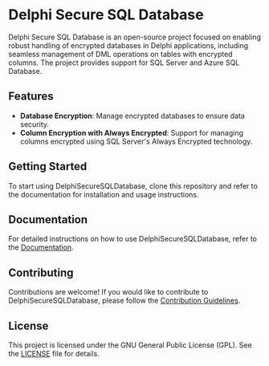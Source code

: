 # Delphi Secure SQL Database

Delphi Secure SQL Database is an open-source project focused on enabling robust handling of encrypted databases in Delphi applications, including seamless management of DML operations on tables with encrypted columns. The project provides support for SQL Server and Azure SQL Database.

## Features

- **Database Encryption**: Manage encrypted databases to ensure data security.
- **Column Encryption with Always Encrypted**: Support for managing columns encrypted using SQL Server's Always Encrypted technology.

## Getting Started

To start using DelphiSecureSQLDatabase, clone this repository and refer to the documentation for installation and usage instructions.

## Documentation

For detailed instructions on how to use DelphiSecureSQLDatabase, refer to the [Documentation](link_to_documentation).

## Contributing

Contributions are welcome! If you would like to contribute to DelphiSecureSQLDatabase, please follow the [Contribution Guidelines](link_to_contributing_guidelines).

## License

This project is licensed under the GNU General Public License (GPL). See the [LICENSE](LICENSE) file for details.
